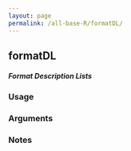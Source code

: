 ```yaml
---
layout: page
permalink: /all-base-R/formatDL/
---
```


## __formatDL__

#### _Format Description Lists_

### Usage

### Arguments

### Notes
